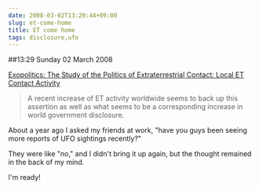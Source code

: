 ```yaml
---
date: 2008-03-02T13:29:44+09:00
slug: et-come-home
title: ET come home
tags: disclosure,ufo
---
```


##13:29 Sunday 02 March 2008

[Exopolitics: The Study of the Politics of Extraterrestrial Contact: Local ET Contact Activity](http://exopolitics.blogspot.com/2008/02/local-et-contact-activity-by-ed-komarek.html)   


> A recent increase of ET activity worldwide seems to back up this assertion as well as what seems to be a corresponding increase in world government disclosure.



About a year ago I asked my friends at work, "have you guys been seeing more reports of UFO sightings recently?"

They were like "no," and I didn't bring it up again, but the thought remained in the back of my mind.

I'm ready!
